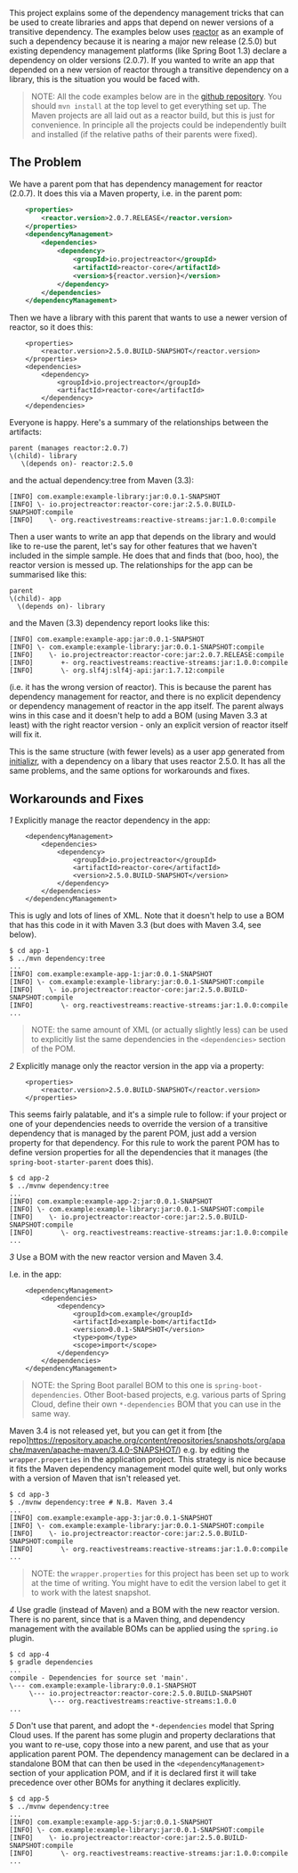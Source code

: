 This project explains some of the dependency management tricks that
can be used to create libraries and apps that depend on newer versions
of a transitive dependency. The examples below uses
[reactor](https://projectreactor.io) as an example of such a
dependency because it is nearing a major new release (2.5.0) but
existing dependency management platforms (like Spring Boot 1.3)
declare a dependency on older versions (2.0.7). If you wanted to write
an app that depended on a new version of reactor through a transitive
dependency on a library, this is the situation you would be faced
with.

> NOTE: All the code examples below are in the
> [github repository](https:github.com/dsyer/dependency-hell). You
> should `mvn install` at the top level to get everything set up. The
> Maven projects are all laid out as a reactor build, but this is just
> for convenience. In principle all the projects could be
> independently built and installed (if the relative paths of their
> parents were fixed).

## The Problem

We have a parent pom that has dependency management for reactor
(2.0.7). It does this via a Maven property, i.e. in the parent pom:

```xml
	<properties>
		<reactor.version>2.0.7.RELEASE</reactor.version>
	</properties>
	<dependencyManagement>
		<dependencies>
			<dependency>
				<groupId>io.projectreactor</groupId>
				<artifactId>reactor-core</artifactId>
				<version>${reactor.version}</version>
			</dependency>
		</dependencies>
	</dependencyManagement>
```

Then we have a library with this parent that wants to use a newer
version of reactor, so it does this:

```
	<properties>
		<reactor.version>2.5.0.BUILD-SNAPSHOT</reactor.version>
	</properties>
	<dependencies>
		<dependency>
			<groupId>io.projectreactor</groupId>
			<artifactId>reactor-core</artifactId>
		</dependency>
	</dependencies>
```

Everyone is happy. Here's a summary of the relationships between the
artifacts:

```
parent (manages reactor:2.0.7)
\(child)- library
   \(depends on)- reactor:2.5.0
```

and the actual dependency:tree from Maven (3.3):

```
[INFO] com.example:example-library:jar:0.0.1-SNAPSHOT
[INFO] \- io.projectreactor:reactor-core:jar:2.5.0.BUILD-SNAPSHOT:compile
[INFO]    \- org.reactivestreams:reactive-streams:jar:1.0.0:compile
```

Then a user wants to write an app that depends on the library and
would like to re-use the parent, let's say for other features that we
haven't included in the simple sample. He does that and finds that
(boo, hoo), the reactor version is messed up. The relationships for
the app can be summarised like this:

```
parent
\(child)- app
  \(depends on)- library
```

and the Maven (3.3) dependency report looks like this:

```
[INFO] com.example:example-app:jar:0.0.1-SNAPSHOT
[INFO] \- com.example:example-library:jar:0.0.1-SNAPSHOT:compile
[INFO]    \- io.projectreactor:reactor-core:jar:2.0.7.RELEASE:compile
[INFO]       +- org.reactivestreams:reactive-streams:jar:1.0.0:compile
[INFO]       \- org.slf4j:slf4j-api:jar:1.7.12:compile
```

(i.e. it has the wrong version of reactor). This is because the parent
has dependency management for reactor, and there is no explicit
dependency or dependency management of reactor in the app itself. The
parent always wins in this case and it doesn't help to add a BOM
(using Maven 3.3 at least) with the right reactor version - only an
explicit version of reactor itself will fix it.

This is the same structure (with fewer levels) as a user app generated
from [initializr](https://start.spring.io), with a dependency on a
libary that uses reactor 2.5.0. It has all the same problems, and the
same options for workarounds and fixes.

## Workarounds and Fixes

*1* Explicitly manage the reactor dependency in the app:

```
	<dependencyManagement>
		<dependencies>
			<dependency>
				<groupId>io.projectreactor</groupId>
				<artifactId>reactor-core</artifactId>
				<version>2.5.0.BUILD-SNAPSHOT</version>
			</dependency>
		</dependencies>
	</dependencyManagement>
```

This is ugly and lots of lines of XML. Note that it doesn't help to
use a BOM that has this code in it with Maven 3.3 (but does with
Maven 3.4, see below).

```
$ cd app-1
$ ../mvn dependency:tree
...
[INFO] com.example:example-app-1:jar:0.0.1-SNAPSHOT
[INFO] \- com.example:example-library:jar:0.0.1-SNAPSHOT:compile
[INFO]    \- io.projectreactor:reactor-core:jar:2.5.0.BUILD-SNAPSHOT:compile
[INFO]       \- org.reactivestreams:reactive-streams:jar:1.0.0:compile
...
```

> NOTE: the same amount of XML (or actually slightly less) can be used
> to explicitly list the same dependencies in the `<dependencies>`
> section of the POM.

*2* Explicitly manage only the reactor version in the app via a
 property:

```
	<properties>
		<reactor.version>2.5.0.BUILD-SNAPSHOT</reactor.version>
	</properties>
```

This seems fairly palatable, and it's a simple rule to follow: if your
project or one of your dependencies needs to override the version of a
transitive dependency that is managed by the parent POM, just add a
version property for that dependency. For this rule to work the parent
POM has to define version properties for all the dependencies that it
manages (the `spring-boot-starter-parent` does this).

```
$ cd app-2
$ ../mvnw dependency:tree
...
[INFO] com.example:example-app-2:jar:0.0.1-SNAPSHOT
[INFO] \- com.example:example-library:jar:0.0.1-SNAPSHOT:compile
[INFO]    \- io.projectreactor:reactor-core:jar:2.5.0.BUILD-SNAPSHOT:compile
[INFO]       \- org.reactivestreams:reactive-streams:jar:1.0.0:compile
...
```

*3* Use a BOM with the new reactor version and Maven 3.4.

I.e. in the app:

```
	<dependencyManagement>
		<dependencies>
			<dependency>
				<groupId>com.example</groupId>
				<artifactId>example-bom</artifactId>
				<version>0.0.1-SNAPSHOT</version>
				<type>pom</type>
				<scope>import</scope>
			</dependency>
		</dependencies>
	</dependencyManagement>
```

> NOTE: the Spring Boot parallel BOM to this one is
> `spring-boot-dependencies`. Other Boot-based projects, e.g. various
> parts of Spring Cloud, define their own `*-dependencies` BOM that
> you can use in the same way.

Maven 3.4 is not released yet, but you can get it from
[the repo]https://repository.apache.org/content/repositories/snapshots/org/apache/maven/apache-maven/3.4.0-SNAPSHOT/)
e.g. by editing the `wrapper.properties` in the application
project. This strategy is nice because it fits the Maven dependency
management model quite well, but only works with a version of Maven
that isn't released yet.

```
$ cd app-3
$ ./mvnw dependency:tree # N.B. Maven 3.4
...
[INFO] com.example:example-app-3:jar:0.0.1-SNAPSHOT
[INFO] \- com.example:example-library:jar:0.0.1-SNAPSHOT:compile
[INFO]    \- io.projectreactor:reactor-core:jar:2.5.0.BUILD-SNAPSHOT:compile
[INFO]       \- org.reactivestreams:reactive-streams:jar:1.0.0:compile
...
```

> NOTE: the `wrapper.properties` for this project has been set up to
> work at the time of writing. You might have to edit the version
> label to get it to work with the latest snapshot.

*4* Use gradle (instead of Maven) and a BOM with the new reactor
 version. There is no parent, since that is a Maven thing, and
 dependency management with the available BOMs can be applied using
 the `spring.io` plugin.

```
$ cd app-4
$ gradle dependencies
...
compile - Dependencies for source set 'main'.
\--- com.example:example-library:0.0.1-SNAPSHOT
     \--- io.projectreactor:reactor-core:2.5.0.BUILD-SNAPSHOT
          \--- org.reactivestreams:reactive-streams:1.0.0
...
```

*5* Don't use that parent, and adopt the `*-dependencies` model that
 Spring Cloud uses. If the parent has some plugin and property
 declarations that you want to re-use, copy those into a new parent,
 and use that as your application parent POM. The dependency
 management can be declared in a standalone BOM that can then be used
 in the `<dependencyManagement>` section of your application POM, and
 if it is declared first it will take precedence over other BOMs for
 anything it declares explicitly.

```
$ cd app-5
$ ../mvnw dependency:tree
...
[INFO] com.example:example-app-5:jar:0.0.1-SNAPSHOT
[INFO] \- com.example:example-library:jar:0.0.1-SNAPSHOT:compile
[INFO]    \- io.projectreactor:reactor-core:jar:2.5.0.BUILD-SNAPSHOT:compile
[INFO]       \- org.reactivestreams:reactive-streams:jar:1.0.0:compile
...
```
